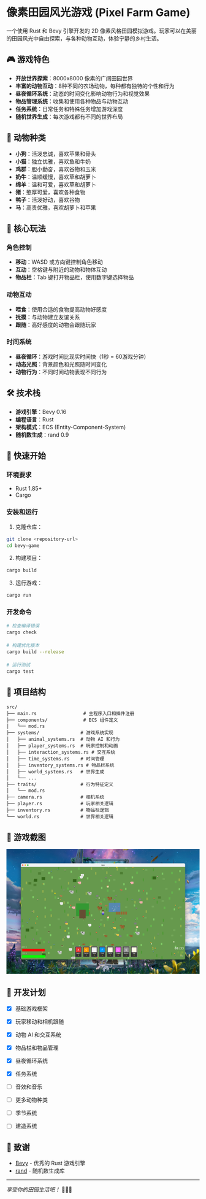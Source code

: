 # 像素田园风光游戏 (Pixel Farm Game)

一个使用 Rust 和 Bevy 引擎开发的 2D 像素风格田园模拟游戏。玩家可以在美丽的田园风光中自由探索，与各种动物互动，体验宁静的乡村生活。

## 🎮 游戏特色

- **开放世界探索**：8000x8000 像素的广阔田园世界
- **丰富的动物互动**：8种不同的农场动物，每种都有独特的个性和行为
- **昼夜循环系统**：动态的时间变化影响动物行为和视觉效果
- **物品管理系统**：收集和使用各种物品与动物互动
- **任务系统**：日常任务和特殊任务增加游戏深度
- **随机世界生成**：每次游戏都有不同的世界布局

## 🐾 动物种类

- **小狗**：活泼忠诚，喜欢苹果和骨头
- **小猫**：独立优雅，喜欢鱼和牛奶
- **鸡群**：胆小勤奋，喜欢谷物和玉米
- **奶牛**：温顺缓慢，喜欢草和胡萝卜
- **绵羊**：温和可爱，喜欢草和胡萝卜
- **猪**：憨厚可爱，喜欢各种食物
- **鸭子**：活泼好动，喜欢谷物
- **马**：高贵优雅，喜欢胡萝卜和苹果

## 🎯 核心玩法

### 角色控制
- **移动**：WASD 或方向键控制角色移动
- **互动**：空格键与附近的动物和物体互动
- **物品栏**：Tab 键打开物品栏，使用数字键选择物品

### 动物互动
- **喂食**：使用合适的食物提高动物好感度
- **抚摸**：与动物建立友谊关系
- **跟随**：高好感度的动物会跟随玩家

### 时间系统
- **昼夜循环**：游戏时间比现实时间快（1秒 = 60游戏分钟）
- **动态光照**：背景颜色和光照随时间变化
- **动物行为**：不同时间动物表现不同行为

## 🛠️ 技术栈

- **游戏引擎**：Bevy 0.16
- **编程语言**：Rust
- **架构模式**：ECS (Entity-Component-System)
- **随机数生成**：rand 0.9

## 🚀 快速开始

### 环境要求

- Rust 1.85+
- Cargo

### 安装和运行

1. 克隆仓库：
```bash
git clone <repository-url>
cd bevy-game
```

2. 构建项目：
```bash
cargo build
```

3. 运行游戏：
```bash
cargo run
```

### 开发命令

```bash
# 检查编译错误
cargo check

# 构建优化版本
cargo build --release

# 运行测试
cargo test
```

## 📁 项目结构

```
src/
├── main.rs                 # 主程序入口和插件注册
├── components/             # ECS 组件定义
│   └── mod.rs
├── systems/               # 游戏系统实现
│   ├── animal_systems.rs  # 动物 AI 和行为
│   ├── player_systems.rs  # 玩家控制和动画
│   ├── interaction_systems.rs # 交互系统
│   ├── time_systems.rs    # 时间管理
│   ├── inventory_systems.rs # 物品栏系统
│   ├── world_systems.rs   # 世界生成
│   └── ...
├── traits/                # 行为特征定义
│   └── mod.rs
├── camera.rs              # 相机系统
├── player.rs              # 玩家相关逻辑
├── inventory.rs           # 物品栏逻辑
└── world.rs               # 世界相关逻辑
```

## 🎨 游戏截图

![游戏截图](assets/images/CleanShot%202025-09-04%20at%2010.37.13@2x.png)



## 🔧 开发计划

- [x] 基础游戏框架
- [x] 玩家移动和相机跟随
- [x] 动物 AI 和交互系统
- [x] 物品栏和物品管理
- [x] 昼夜循环系统
- [x] 任务系统
- [ ] 音效和音乐
- [ ] 更多动物种类
- [ ] 季节系统
- [ ] 建造系统


## 🙏 致谢

- [Bevy](https://bevyengine.org/) - 优秀的 Rust 游戏引擎
- [rand](https://crates.io/crates/rand) - 随机数生成库

---

*享受你的田园生活吧！* 🌾🐄🐑
